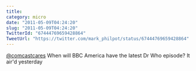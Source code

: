 ```yaml
---
title: 
category: micro
date: "2011-05-09T04:24:20"
slug: "2011-05-09T04:24:20"
TwitterId: "67444769659428864"
TweetUrl: "https://twitter.com/mark_philpot/status/67444769659428864"
---
```


[@comcastcares](https://twitter.com/comcastcares) When will BBC America have the
latest Dr Who episode? It air'd yesterday
